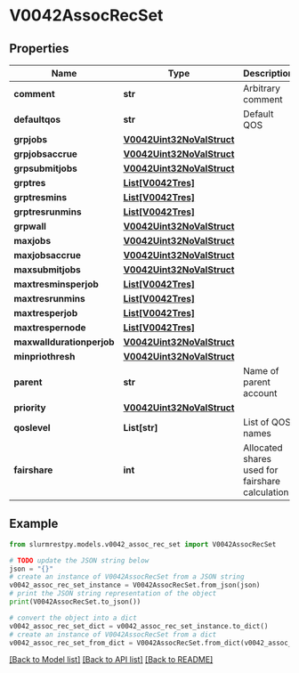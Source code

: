 # V0042AssocRecSet


## Properties

Name | Type | Description | Notes
------------ | ------------- | ------------- | -------------
**comment** | **str** | Arbitrary comment | [optional]
**defaultqos** | **str** | Default QOS | [optional]
**grpjobs** | [**V0042Uint32NoValStruct**](V0042Uint32NoValStruct.md) |  | [optional]
**grpjobsaccrue** | [**V0042Uint32NoValStruct**](V0042Uint32NoValStruct.md) |  | [optional]
**grpsubmitjobs** | [**V0042Uint32NoValStruct**](V0042Uint32NoValStruct.md) |  | [optional]
**grptres** | [**List[V0042Tres]**](V0042Tres.md) |  | [optional]
**grptresmins** | [**List[V0042Tres]**](V0042Tres.md) |  | [optional]
**grptresrunmins** | [**List[V0042Tres]**](V0042Tres.md) |  | [optional]
**grpwall** | [**V0042Uint32NoValStruct**](V0042Uint32NoValStruct.md) |  | [optional]
**maxjobs** | [**V0042Uint32NoValStruct**](V0042Uint32NoValStruct.md) |  | [optional]
**maxjobsaccrue** | [**V0042Uint32NoValStruct**](V0042Uint32NoValStruct.md) |  | [optional]
**maxsubmitjobs** | [**V0042Uint32NoValStruct**](V0042Uint32NoValStruct.md) |  | [optional]
**maxtresminsperjob** | [**List[V0042Tres]**](V0042Tres.md) |  | [optional]
**maxtresrunmins** | [**List[V0042Tres]**](V0042Tres.md) |  | [optional]
**maxtresperjob** | [**List[V0042Tres]**](V0042Tres.md) |  | [optional]
**maxtrespernode** | [**List[V0042Tres]**](V0042Tres.md) |  | [optional]
**maxwalldurationperjob** | [**V0042Uint32NoValStruct**](V0042Uint32NoValStruct.md) |  | [optional]
**minpriothresh** | [**V0042Uint32NoValStruct**](V0042Uint32NoValStruct.md) |  | [optional]
**parent** | **str** | Name of parent account | [optional]
**priority** | [**V0042Uint32NoValStruct**](V0042Uint32NoValStruct.md) |  | [optional]
**qoslevel** | **List[str]** | List of QOS names | [optional]
**fairshare** | **int** | Allocated shares used for fairshare calculation | [optional]

## Example

```python
from slurmrestpy.models.v0042_assoc_rec_set import V0042AssocRecSet

# TODO update the JSON string below
json = "{}"
# create an instance of V0042AssocRecSet from a JSON string
v0042_assoc_rec_set_instance = V0042AssocRecSet.from_json(json)
# print the JSON string representation of the object
print(V0042AssocRecSet.to_json())

# convert the object into a dict
v0042_assoc_rec_set_dict = v0042_assoc_rec_set_instance.to_dict()
# create an instance of V0042AssocRecSet from a dict
v0042_assoc_rec_set_from_dict = V0042AssocRecSet.from_dict(v0042_assoc_rec_set_dict)
```
[[Back to Model list]](../README.md#documentation-for-models) [[Back to API list]](../README.md#documentation-for-api-endpoints) [[Back to README]](../README.md)


